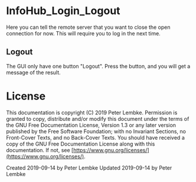 # InfoHub_Login_Logout

Here you can tell the remote server that you want to close the open connection for now. This will require you to log in
the next time.

## Logout

The GUI only have one button "Logout". Press the button, and you will get a message of the result.

# License

This documentation is copyright (C) 2019 Peter Lembke. Permission is granted to copy, distribute and/or modify this
document under the terms of the GNU Free Documentation License, Version 1.3 or any later version published by the Free
Software Foundation; with no Invariant Sections, no Front-Cover Texts, and no Back-Cover Texts. You should have received
a copy of the GNU Free Documentation License along with this documentation. If not,
see [https://www.gnu.org/licenses/](https://www.gnu.org/licenses/).

Created 2019-09-14 by Peter Lembke Updated 2019-09-14 by Peter Lembke
